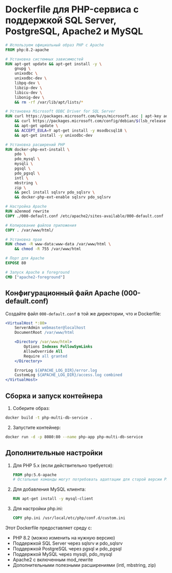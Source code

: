 # Dockerfile для PHP-сервиса с поддержкой SQL Server, PostgreSQL, Apache2 и MySQL

```dockerfile
# Используем официальный образ PHP с Apache
FROM php:8.2-apache

# Установка системных зависимостей
RUN apt-get update && apt-get install -y \
    gnupg \
    unixodbc \
    unixodbc-dev \
    libpq-dev \
    libzip-dev \
    libicu-dev \
    libonig-dev \
    && rm -rf /var/lib/apt/lists/*

# Установка Microsoft ODBC Driver for SQL Server
RUN curl https://packages.microsoft.com/keys/microsoft.asc | apt-key add - \
    && curl https://packages.microsoft.com/config/debian/$(lsb_release -rs)/prod.list > /etc/apt/sources.list.d/mssql-release.list \
    && apt-get update \
    && ACCEPT_EULA=Y apt-get install -y msodbcsql18 \
    && apt-get install -y unixodbc-dev

# Установка расширений PHP
RUN docker-php-ext-install \
    pdo \
    pdo_mysql \
    mysqli \
    pgsql \
    pdo_pgsql \
    intl \
    mbstring \
    zip \
    && pecl install sqlsrv pdo_sqlsrv \
    && docker-php-ext-enable sqlsrv pdo_sqlsrv

# Настройка Apache
RUN a2enmod rewrite
COPY ./000-default.conf /etc/apache2/sites-available/000-default.conf

# Копирование файлов приложения
COPY . /var/www/html/

# Установка прав
RUN chown -R www-data:www-data /var/www/html \
    && chmod -R 755 /var/www/html

# Порт для Apache
EXPOSE 80

# Запуск Apache в foreground
CMD ["apache2-foreground"]
```

## Конфигурационный файл Apache (000-default.conf)

Создайте файл `000-default.conf` в той же директории, что и Dockerfile:

```apache
<VirtualHost *:80>
    ServerAdmin webmaster@localhost
    DocumentRoot /var/www/html

    <Directory /var/www/html>
        Options Indexes FollowSymLinks
        AllowOverride All
        Require all granted
    </Directory>

    ErrorLog ${APACHE_LOG_DIR}/error.log
    CustomLog ${APACHE_LOG_DIR}/access.log combined
</VirtualHost>
```

## Сборка и запуск контейнера

1. Соберите образ:
```bash
docker build -t php-multi-db-service .
```

2. Запустите контейнер:
```bash
docker run -d -p 8080:80 --name php-app php-multi-db-service
```

## Дополнительные настройки

1. Для PHP 5.x (если действительно требуется):
   ```dockerfile
   FROM php:5.6-apache
   # Остальные команды могут потребовать адаптации для старой версии PHP
   ```

2. Для добавления MySQL клиента:
   ```dockerfile
   RUN apt-get install -y mysql-client
   ```

3. Для настройки php.ini:
   ```dockerfile
   COPY php.ini /usr/local/etc/php/conf.d/custom.ini
   ```

Этот Dockerfile предоставляет среду с:
- PHP 8.2 (можно изменить на нужную версию)
- Поддержкой SQL Server через sqlsrv и pdo_sqlsrv
- Поддержкой PostgreSQL через pgsql и pdo_pgsql
- Поддержкой MySQL через mysqli, pdo_mysql
- Apache2 с включенным mod_rewrite
- Дополнительными полезными расширениями (intl, mbstring, zip)